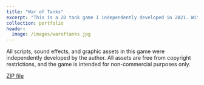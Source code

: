 ```yaml
---
title: "War of Tanks"
excerpt: "This is a 2D tank game I independently developed in 2021. With intuitive controls and flexible gameplay, it’s a classic casual game that’s perfect for relaxing and sharpening your focus.<br/><img src='/images/waroftanks.jpg'>"
collection: portfolio               
header:
  image: /images/waroftanks.jpg
---
```


All scripts, sound effects, and graphic assets in this game were independently developed by the author. All assets are free from copyright restrictions, and the game is intended for non-commercial purposes only.
 
[ZIP file](https://drive.google.com/file/d/1Wbyt6muxKKnI79cGKD67X3Jarbj8KpdP/view?usp=sharing)

